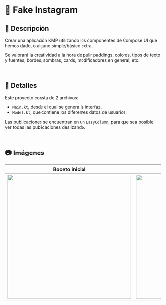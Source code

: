 # 📲 Fake Instagram
## 📝 Descripción
Crear una aplicación KMP utilizando los componentes de Compose UI que hemos dado, o alguno simple/básico extra.

Se valorará la creatividad a la hora de pulir paddings, colores, tipos de texto y fuentes, bordes, sombras, cards, modificadores en general, etc.

<br>

## 📂 Detalles
Este proyecto consta de 2 archivos:
- `Main.kt`, desde el cual se genera la interfaz.
- `Model.kt`, que contiene los diferentes datos de usuarios.

Las publicaciones se encuentran en un `LazyColumn`, para que sea posible ver todas las publicaciones deslizando.

<br>

## 📷 Imágenes
| Boceto inicial | Resultado |
| -------------- | --------------- |
| <img src="https://github.com/user-attachments/assets/455a7264-ca43-4741-96d3-767765a711a6" width="400"> | <img src="https://github.com/user-attachments/assets/c8faa4ac-33e1-4fe6-b98a-406d7e4b0a5f" width="400"> |

